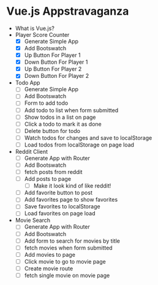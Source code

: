 # Vue.js Appstravaganza

* What is Vue.js?
* Player Score Counter
  * [x] Generate Simple App
  * [x] Add Bootswatch
  * [x] Up Button For Player 1
  * [x] Down Button For Player 1
  * [x] Up Button For Player 2
  * [x] Down Button For Player 2
* Todo App
  * [ ] Generate Simple App
  * [ ] Add Bootswatch
  * [ ] Form to add todo
  * [ ] Add todo to list when form submitted
  * [ ] Show todos in a list on page
  * [ ] Click a todo to mark it as done
  * [ ] Delete button for todo
  * [ ] Watch todos for changes and save to localStorage
  * [ ] Load todos from localStorage on page load
* Reddit Client
  * [ ] Generate App with Router
  * [ ] Add Bootswatch
  * [ ] fetch posts from reddit
  * [ ] Add posts to page
    * [ ] Make it look kind of like reddit!
  * [ ] Add favorite button to post
  * [ ] Add favorites page to show favorites
  * [ ] Save favorites to localStorage
  * [ ] Load favorites on page load
* Movie Search
  * [ ] Generate App with Router
  * [ ] Add Bootswatch
  * [ ] Add form to search for movies by title
  * [ ] fetch movies when form submitted
  * [ ] Add movies to page
  * [ ] Click movie to go to movie page
  * [ ] Create movie route
  * [ ] fetch single movie on movie page
